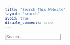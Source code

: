 ```yaml
---
title: "Search This Website"
layout: "search"
avoid: true
disable_comments: true
---
```


<script src="https://unpkg.com/lunr/lunr.js"></script>
<script type="text/javascript">

function truncateString(str, num) {
  if (str.length <= num) {
    return str
  }
  return str.slice(0, num) + '...'
}

// define globale variables
var idx, searchInput, searchResults = null
var documents = []

const queryString = window.location.search;
const urlParams = new URLSearchParams(queryString);
const q = urlParams.get('q');

function renderSearchResults(results){

    if (results.length > 0) {

        // show max 10 results
        if (results.length > 9){
            results = results.slice(0,10)
        }

        // reset search results
        searchResults.innerHTML = ''

        // append results
        results.forEach(result => {
        
            // create result item
            var article = document.createElement('span')
            article.className = "inline m-4 w-full lg:w-5/12"
            article.innerHTML = `
            <div class="h-full bg-gray-300 hover:shadow-xl transition-all duration-200 bg-opacity-75 px-8 pt-16 pb-24 rounded-lg overflow-hidden text-center relative">
              <h2 class="tracking-widest text-xs title-font font-medium text-gray-400 mb-1 uppercase">${documents[result.ref].type}</h2>
              <a href="${result.ref}">
                <h1 class="title-font sm:text-2xl text-xl font-medium text-gray-900 mb-3">
                  ${documents[result.ref].title}
                </h1>
              </a>
              <p class="leading-relaxed mb-3">${truncateString(documents[result.ref].content, 175)}</p>
              <a href="${result.ref}" class="text-indigo-500 inline-flex items-center">Learn More
                <svg class="w-4 h-4 ml-2" viewBox="0 0 24 24" stroke="currentColor" stroke-width="2" fill="none" stroke-linecap="round" stroke-linejoin="round">
                  <path d="M5 12h14"></path>
                  <path d="M12 5l7 7-7 7"></path>
                </svg>
              </a>
            </div>
            `
            searchResults.appendChild(article)
        })

    // if results are empty
    } else {
        searchResults.innerHTML = '<p class="text-center text-xl block w-full">No results found.</p>'
    }
}

function registerSearchHandler() {


  // register on input event
  searchInput.oninput = function(event) {

  // remove search results if the user empties the search input field
    if (searchInput.value == '') {
        
      searchResults.innerHTML = ''

    } else {
    
      // get input value
      var query = event.target.value

      // run fuzzy search
      var results = idx.search(query + '*')

      // render results
      renderSearchResults(results)
    }
  }

  if (q) {
    var results = idx.search(q + '*')
    renderSearchResults(results)
  }

  // set focus on search input and remove loading placeholder
  searchInput.focus()
  
}

window.onload = function() {

    // get dom elements
    searchInput = document.getElementById('search-input')
    searchResults = document.getElementById('search-results')

    // request and index documents
    fetch('/index.json', {
        method: 'get'
    }).then(
        res => res.json()
    ).then(
        res => {

            // index document
            idx = lunr(function() {
                this.ref('url')
                this.field('title')
                this.field('content')
                this.field('type')

                res.forEach(function(doc) {
                    this.add(doc)
                    documents[doc.url] = {
                        'title': doc.title,
                        'content': doc.content,
                        'type': doc.type,

                    }
                }, this)
            })

            // data is loaded, next register handler
            registerSearchHandler()
        }
    ).catch(
        err => {
            searchResults.innerHTML = `<p>${err}</p>`
        }
    )
}
</script>

<input id="search-input" type="text" placeholder="Search..." class="border-0 rounded-full bg-gray-200 focus:bg-white focus:ring-0 w-10/12 px-5 py-3 text-lg focus:shadow mx-auto block" name="search">

<section class="search w-full text-gray-600 body-font mt-12">
    <div id="search-results" class="flex flex-wrap flex-row justify-around"></div>
</section>